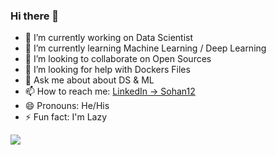 ### Hi there 👋

- 🔭 I’m currently working on Data Scientist
- 🌱 I’m currently learning Machine Learning / Deep Learning
- 👯 I’m looking to collaborate on Open Sources
- 🤔 I’m looking for help with Dockers Files
- 💬 Ask me about about DS & ML
- 📫 How to reach me: [LinkedIn -> Sohan12](https://www.linkedin.com/in/sohan12/)
- 😄 Pronouns: He/His
- ⚡ Fun fact: I'm Lazy

<img src = 'https://github-readme-stats.vercel.app/api?username=iampawan&&show_icons=true&title_color=ffffff&icon_color=bb2acf&text_color=daf7dc&bg_color=151515'/>

